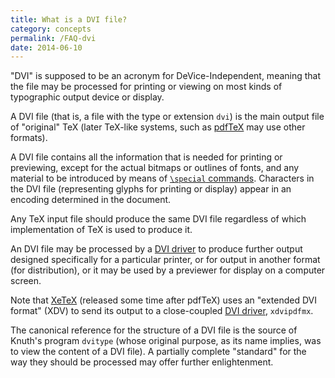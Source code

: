 ```yaml
---
title: What is a DVI file?
category: concepts
permalink: /FAQ-dvi
date: 2014-06-10
---
```


"DVI" is supposed to be an acronym for
DeVice-Independent, meaning that the file may be
processed for printing or viewing on most kinds of typographic output
device or display.

A DVI file (that is, a file with the type or extension
`dvi`) is the main output file of "original" TeX (later
TeX-like systems, such as [pdfTeX](FAQ-pdftex) may use
other formats).

A DVI file contains all the information that is needed for
printing or previewing, except for the actual bitmaps or outlines of
fonts, and any material to be introduced by means of 
[`\special` commands](FAQ-specials).  Characters in the
DVI file (representing glyphs for printing or display) appear
in an encoding determined in the document.

Any TeX input file should produce the same DVI file
regardless of which implementation of TeX is used to produce it.

An DVI file may be processed by a [DVI driver](FAQ-driver)
to produce further output designed specifically for a particular
printer, or for output in another format (for distribution), or it may
be used by a previewer for display on a computer screen.

Note that [XeTeX](FAQ-xetex) (released some time after
pdfTeX) uses an "extended DVI format" (XDV) to send
its output to a close-coupled [DVI driver](FAQ-driver),
`xdvipdfmx`.

The canonical reference for the structure of a DVI file is the
source of Knuth's program `dvitype` (whose original purpose,
as its name implies, was to view the content of a DVI file).
A partially complete "standard" for the way they should be
processed may offer further enlightenment.

